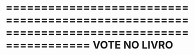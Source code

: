 ==========================================================================================
VOTE NO LIVRO
==========================================================================================

